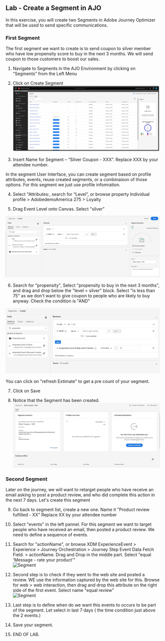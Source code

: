 ## Lab - Create a Segment in AJO

In this exercise, you will create two Segments in Adobe Journey Optimizer that will be used to send specific communications.


### First Segment
The first segment we want to create is to send coupon to silver member who have low propensity score to buy in the next 3 months. 
We will send coupon to those customers to boost our sales. 

1.  Navigate to Segments in the AJO Environment by clicking on “Segments” from the Left Menu
2.  Click on Create Segment
![Segment](https://github.com/adobe-dss-aep/ajo-handson-labs/blob/8f00bf935516f16f128faa2c9eed3ad218ae994b/0.%20Images/Segmentation_1.png)


3.  Insert Name for Segment – “Silver Coupon - XXX”. Replace XXX by your attendee number. 

In the segment User Interface, you can create segment based on profile attributes, events, reuse created segments, or a combinaison of those options. For this segment we just use profile infomration. 

4.  Select "Attributes:, search for “Level”, or browse property Individual profile > AdobedemoAmerica 275 > Loyalty

5.  Drag Event Level onto Canvas. Select "silver"

![Segment](https://github.com/adobe-dss-aep/ajo-handson-labs/blob/main/0.%20Images/Segment1-step1.JPG)

6.  Search for "propensity", Select "propensity to buy in the next 3 months", and drag and drop below the "level = silver" block. 
Select "is less than 75" as we don't want to give coupon to people who are likely to buy anyway. 
Check the condition is "AND"

![Segment](https://github.com/adobe-dss-aep/ajo-handson-labs/blob/main/0.%20Images/Segment1-step2.JPG)

You can click on "refresh Extimate" to get a pre count of your segment.  

7.  Click on Save

8.  Notice that the Segment has been created.
![Segment](https://github.com/adobe-dss-aep/ajo-handson-labs/blob/main/0.%20Images/Segment1-step3.JPG)
 

### Second Segment
Later on the journey, we will want to retarget people who have receive an email asking to post a product review, and who did complete this action in the next 7 days. Let's create this segment

9.  Go back to segment list, create a new one. Name it "Product review fulfilled - XX" Replace XX by your attendee number

10. Select "events" in the left pannel. 
For this segment we want to target people who have received an email, then posted a product review. We need to define a sequence of events. 

10. Search for "actionName", or browse XDM ExperienceEvent > Experience > Journey Orchestration > Journey Step Event Data Fetch Field. > actionName. Drag and Drop in the middle part. Select "equal 'Message - rate your product'"     
![Segment](https://github.com/adobe-dss-aep/ajo-handson-labs/blob/main/0.%20Images/Segment2-step1.JPG)
 
 
12. Second step is to check if they went to the web site and posted a review. WE use the information captured by the web site for this. Browse for web > web interaction, then drag and drop this attribute on the right side of the first event. Select name "equal review"     
![Segment](https://github.com/adobe-dss-aep/ajo-handson-labs/blob/main/0.%20Images/Segment2-step3.JPG)
 
13. Last step is to define when do we want this events to occurs to be part of the segment. Let select in last 7 days ( the time condition just above the 2 events.)

14. Save your segment. 

15.  END OF LAB.
